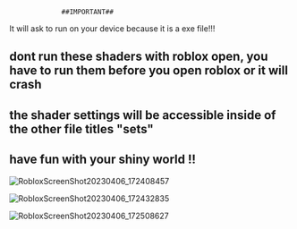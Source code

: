 				 ##IMPORTANT##
It will ask to run on your device because it is a exe file!!!


## dont run these shaders with roblox open, you have to run them before you open roblox or it will crash ##


## the shader settings will be accessible inside of the other file titles "sets"

## have fun with your shiny world !!

![RobloxScreenShot20230406_172408457](https://user-images.githubusercontent.com/92038535/230498110-ea5721da-1225-49a1-b311-fd6360b5b140.png)

![RobloxScreenShot20230406_172432835](https://user-images.githubusercontent.com/92038535/230498146-839a83c7-194e-4476-90da-0b0cb5f96e13.png)

![RobloxScreenShot20230406_172508627](https://user-images.githubusercontent.com/92038535/230498158-eb22b564-b644-4ecb-8d40-4b971b46c282.png)
